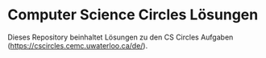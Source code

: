 # Computer Science Circles Lösungen
Dieses Repository beinhaltet Lösungen zu den CS Circles Aufgaben (https://cscircles.cemc.uwaterloo.ca/de/).
